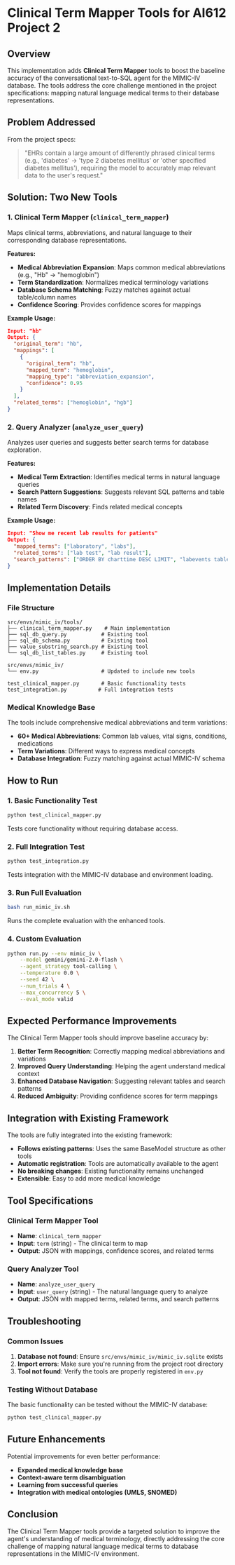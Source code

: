 # Clinical Term Mapper Tools for AI612 Project 2

## Overview

This implementation adds **Clinical Term Mapper** tools to boost the baseline accuracy of the conversational text-to-SQL agent for the MIMIC-IV database. The tools address the core challenge mentioned in the project specifications: mapping natural language medical terms to their database representations.

## Problem Addressed

From the project specs:
> "EHRs contain a large amount of differently phrased clinical terms (e.g., 'diabetes' → 'type 2 diabetes mellitus' or 'other specified diabetes mellitus'), requiring the model to accurately map relevant data to the user's request."

## Solution: Two New Tools

### 1. Clinical Term Mapper (`clinical_term_mapper`)
Maps clinical terms, abbreviations, and natural language to their corresponding database representations.

**Features:**
- **Medical Abbreviation Expansion**: Maps common medical abbreviations (e.g., "Hb" → "hemoglobin")
- **Term Standardization**: Normalizes medical terminology variations
- **Database Schema Matching**: Fuzzy matches against actual table/column names
- **Confidence Scoring**: Provides confidence scores for mappings

**Example Usage:**
```json
Input: "hb"
Output: {
  "original_term": "hb",
  "mappings": [
    {
      "original_term": "hb",
      "mapped_term": "hemoglobin",
      "mapping_type": "abbreviation_expansion",
      "confidence": 0.95
    }
  ],
  "related_terms": ["hemoglobin", "hgb"]
}
```

### 2. Query Analyzer (`analyze_user_query`)
Analyzes user queries and suggests better search terms for database exploration.

**Features:**
- **Medical Term Extraction**: Identifies medical terms in natural language queries
- **Search Pattern Suggestions**: Suggests relevant SQL patterns and table names
- **Related Term Discovery**: Finds related medical concepts

**Example Usage:**
```json
Input: "Show me recent lab results for patients"
Output: {
  "mapped_terms": ["laboratory", "labs"],
  "related_terms": ["lab test", "lab result"],
  "search_patterns": ["ORDER BY charttime DESC LIMIT", "labevents table"]
}
```

## Implementation Details

### File Structure
```
src/envs/mimic_iv/tools/
├── clinical_term_mapper.py    # Main implementation
├── sql_db_query.py           # Existing tool
├── sql_db_schema.py          # Existing tool
├── value_substring_search.py # Existing tool
└── sql_db_list_tables.py     # Existing tool

src/envs/mimic_iv/
└── env.py                    # Updated to include new tools

test_clinical_mapper.py       # Basic functionality tests
test_integration.py          # Full integration tests
```

### Medical Knowledge Base
The tools include comprehensive medical abbreviations and term variations:

- **60+ Medical Abbreviations**: Common lab values, vital signs, conditions, medications
- **Term Variations**: Different ways to express medical concepts
- **Database Integration**: Fuzzy matching against actual MIMIC-IV schema

## How to Run

### 1. Basic Functionality Test
```bash
python test_clinical_mapper.py
```
Tests core functionality without requiring database access.

### 2. Full Integration Test
```bash
python test_integration.py
```
Tests integration with the MIMIC-IV database and environment loading.

### 3. Run Full Evaluation
```bash
bash run_mimic_iv.sh
```
Runs the complete evaluation with the enhanced tools.

### 4. Custom Evaluation
```bash
python run.py --env mimic_iv \
    --model gemini/gemini-2.0-flash \
    --agent_strategy tool-calling \
    --temperature 0.0 \
    --seed 42 \
    --num_trials 4 \
    --max_concurrency 5 \
    --eval_mode valid
```

## Expected Performance Improvements

The Clinical Term Mapper tools should improve baseline accuracy by:

1. **Better Term Recognition**: Correctly mapping medical abbreviations and variations
2. **Improved Query Understanding**: Helping the agent understand medical context
3. **Enhanced Database Navigation**: Suggesting relevant tables and search patterns
4. **Reduced Ambiguity**: Providing confidence scores for term mappings

## Integration with Existing Framework

The tools are fully integrated into the existing framework:

- **Follows existing patterns**: Uses the same BaseModel structure as other tools
- **Automatic registration**: Tools are automatically available to the agent
- **No breaking changes**: Existing functionality remains unchanged
- **Extensible**: Easy to add more medical knowledge

## Tool Specifications

### Clinical Term Mapper Tool
- **Name**: `clinical_term_mapper`
- **Input**: `term` (string) - The clinical term to map
- **Output**: JSON with mappings, confidence scores, and related terms

### Query Analyzer Tool
- **Name**: `analyze_user_query`
- **Input**: `user_query` (string) - The natural language query to analyze
- **Output**: JSON with mapped terms, related terms, and search patterns

## Troubleshooting

### Common Issues

1. **Database not found**: Ensure `src/envs/mimic_iv/mimic_iv.sqlite` exists
2. **Import errors**: Make sure you're running from the project root directory
3. **Tool not found**: Verify the tools are properly registered in `env.py`

### Testing Without Database
The basic functionality can be tested without the MIMIC-IV database:
```bash
python test_clinical_mapper.py
```

## Future Enhancements

Potential improvements for even better performance:
- **Expanded medical knowledge base**
- **Context-aware term disambiguation**
- **Learning from successful queries**
- **Integration with medical ontologies (UMLS, SNOMED)**

## Conclusion

The Clinical Term Mapper tools provide a targeted solution to improve the agent's understanding of medical terminology, directly addressing the core challenge of mapping natural language medical terms to database representations in the MIMIC-IV environment. 